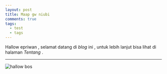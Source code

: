 ```yaml
---
layout: post
title: Maap gw niubi
comments: true
tags:
  - test
  - tags
---
```


Hallow epriwan , selamat datang di _blog_ ini , untuk lebih lanjut bisa lihat di halaman _Tentang_ .

---


![hallow bos](http://truestaris.com/wp-content/uploads/2017/01/hello.png "Hallow")
